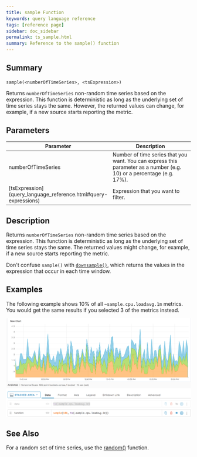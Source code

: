 ```yaml
---
title: sample Function
keywords: query language reference
tags: [reference page]
sidebar: doc_sidebar
permalink: ts_sample.html
summary: Reference to the sample() function
---
```

## Summary
```
sample(<numberOfTimeSeries>, <tsExpression>)
```
Returns `numberOfTimeSeries` non-random time series based on the expression. This function is deterministic as long as the underlying set of time series stays the same. However, the returned values can change, for example, if a new source starts reporting the metric.

## Parameters
<table>
<tbody>
<thead>
<tr><th width="20%">Parameter</th><th width="80%">Description</th></tr>
</thead>
<tr>
<td>numberOfTimeSeries</td>
<td>Number of time series that you want. You can express this parameter as a number (e.g. 10) or a percentage (e.g. 17%). </td></tr>
<tr>
<td markdown="span"> [tsExpression](query_language_reference.html#query-expressions)</td>
<td>Expression that you want to filter.</td>
</tr>
</tbody>
</table>

## Description

Returns `numberOfTimeSeries` non-random time series based on the expression. This function is deterministic as long as the underlying set of time series stays the same. The returned values might change, for example, if a new source starts reporting the metric.

Don't confuse `sample()` with  [`downsample()`](ts_downsample.html), which returns the values in the expression that occur in each time window.

## Examples

The following example shows 10% of all `~sample.cpu.loadavg.1m` metrics. You would get the same results if you selected 3 of the metrics instead.

![sample cpu load average](images/ts_sample.png)

## See Also

For a random set of time series, use the [random()](ts_random.html) function. 
